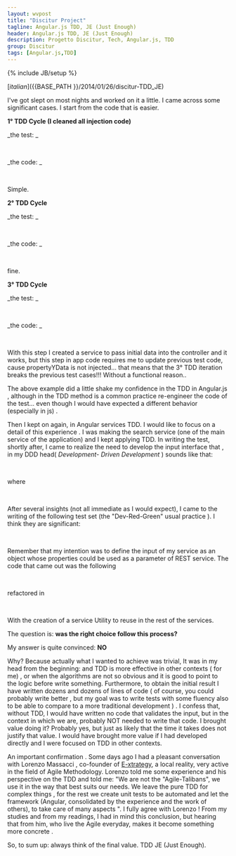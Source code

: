 ```yaml
---
layout: wvpost
title: "Discitur Project"
tagline: Angular.js TDD, JE (Just Enough)
header: Angular.js TDD, JE (Just Enough)
description: Progetto Discitur, Tech, Angular.js, TDD
group: Discitur
tags: [Angular.js,TDD]
---
```

{% include JB/setup %}
<!-- Markup JSON-LD generato da Assistente per il markup dei dati strutturati di Google. -->
<script type="application/ld+json">
{
  "@context" : "http://schema.org",
  "@type" : "Article",
  "name" : "Angular.js TDD, JE (Just Enough)",
  "author" : {
    "@type" : "Person",
    "name" : "william verdolini"
  },
  "datePublished" : "2014-01-27",
  "articleSection" : [ "Angular.js", "TDD" ],
  "url" : "http://williamverdolini.github.io/2014/01/27/discitur-TDD_JE/"
}
</script>
[_italian_]({{BASE_PATH }}/2014/01/26/discitur-TDD_JE)

 

I've got slept on most nights and worked on it a little. I came across 
some significant cases. I start from the code that is easier.

**1° TDD Cycle (I cleaned all injection code)**

_the test: _


<script type="syntaxhighlighter" class="brush: javascript">
<![CDATA[
it("Should the ControllerX controller exists", function () {
    var _ctrl = _$controller('ControllerX', { $scope: _scope }); // <-- _scope = {}
    expect(_ctrl).toBeDefined();
});
]]></script> 


_the code: _

<script type="syntaxhighlighter" class="brush: javascript">
<![CDATA[
angular.module('App')
    .controller('ControllerX', [
        '$scope',
        function (
            $scope
            ) {
        }
    ]);
]]></script> 


Simple.

**2° TDD Cycle**

_the test: _


<script type="syntaxhighlighter" class="brush: javascript">
<![CDATA[
it("Should ControllerX have propertyY in its $scope", function () {
    var _ctrl = _$controller('ControllerX', { $scope: _scope }); // <-- _scope = {}
    expect(_scope.propertyY).toBeDefined();
});
]]></script> 



_the code: _


<script type="syntaxhighlighter" class="brush: javascript">
<![CDATA[
angular.module('App')
    .controller('ControllerX', [
        '$scope',
        function (
            $scope
            ) {
            $scope.propertyY = {};
        }
    ]);
]]></script> 



fine.

**3° TDD Cycle**

_the test: _


<script type="syntaxhighlighter" class="brush: javascript">
<![CDATA[
it("Should ControllerX.propertyY be populated with propertyYData in input", function () {
    _ctrl = _$controller('LessonNewsCtrl', { $scope: _scope, propertyYData: {} });

    expect(_scope.propertyY).toEqual({})

});
]]></script> 



_the code: _


<script type="syntaxhighlighter" class="brush: javascript">
<![CDATA[
angular.module('App')
    .controller('ControllerX', [
        '$scope',
        'propertyYData',
        function (
            $scope,
            propertyYData
            ) {
            $scope = propertyYData;
        }
    ]);
]]></script> 



With this step I created a service to pass initial data into the controller and it works, 
but this step in app code requires me to update previous test code, cause propertyYData is not injected...
that means that the 3° TDD iteration breaks the previous test cases!!! 
Without a functional reason..

The above example did a little shake my confidence in the TDD in Angular.js , 
although in the TDD method is a common practice re-engineer the code of the test...
even though I would have expected a different behavior (especially in js) .

Then I kept on again, in Angular services TDD. I would like to focus on a detail of this experience . 
I was making the search service (one of the main service of the application) and I kept applying TDD. 
In writing the test, shortly after, I came to realize the need to develop the input interface that , 
in my DDD head(  _Development- Driven Development_   ) sounds like that:



<script type="syntaxhighlighter" class="brush: javascript">
<![CDATA[
.factory('LessonService', [
        …,
        function ($resource, $http, $q) {
            …
            search: function (inputParams) {…}
        }]);
]]></script> 



where




<script type="syntaxhighlighter" class="brush: javascript">
<![CDATA[
inputParams = {
    discipline: '...',
    school: '...',
    ...
}
]]></script> 


After several insights (not all immediate as I would expect), 
I came to the writing of the following test set (the "Dev-Red-Green" usual practice ). 
I think they are significant:


<script type="syntaxhighlighter" class="brush: javascript">
<![CDATA[
      describe('LessonService [signature-parameters]', function () {
          it('Should LessonService.search() accept no strings, throw exception otherwise', function () {
              var invalidParamEx;
              //make the call.
              try {
                  var returnedPromise = _LessonService.search('stringa');
              }
              catch (ex) {
                  invalidParamEx = ex;
              }

              expect(invalidParamEx).toBeDefined();
              expect(invalidParamEx.code).toBeDefined();
              expect(invalidParamEx.code).toEqual(20001);
          })

          it('Should LessonService.search() accept no Array, throw exception otherwise', function () {
              var invalidParamEx;

              //make the call.
              try {
                  var returnedPromise = _LessonService.search([]);
              }
              catch (ex) {
                  invalidParamEx = ex;
              }
              expect(invalidParamEx).toBeDefined();
              expect(invalidParamEx.code).toBeDefined();
              expect(invalidParamEx.code).toEqual(20001);
          })

          it('Should LessonService.search() accept no Function, throw exception otherwise', function () {
              var invalidParamEx;

              //make the call.
              try {
                  var returnedPromise = _LessonService.search(function () { });
              }
              catch (ex) {
                  invalidParamEx = ex;
              }
              expect(invalidParamEx).toBeDefined();
              expect(invalidParamEx.code).toBeDefined();
              expect(invalidParamEx.code).toEqual(20001);
          })

          it('Should LessonService.search() accept Object instance', function () {
              var invalidParamEx;

              //make the call.
              try {
                  var returnedPromise = _LessonService.search({ });
              }
              catch (ex) {
                  invalidParamEx = ex;
              }
              expect(invalidParamEx).not.toBeDefined();
          })

          it('Should LessonService.search() not accept Object with uncorrect parameters, and throws exception', function () {
              var invalidParamEx;
              var inputParams = {
                  color : 'blue'
              }

              var invalidParamEx;

              //make the call.
              try {
                  var returnedPromise = _LessonService.search(inputParams);
              }
              catch (ex) {
                  invalidParamEx = ex;
              }
              expect(invalidParamEx).toBeDefined();
              expect(invalidParamEx.code).toBeDefined();
              expect(invalidParamEx.code).toEqual(20002);
          })


      })
]]></script> 

Remember that my intention was to define the input of my service as an object whose properties could be used as a parameter of REST service. 
The code that came out was the following


<script type="syntaxhighlighter" class="brush: javascript">
<![CDATA[
.factory('LessonService', [
        …,
        function ($resource, $http, $q) {
            …
            search: function (inputParams) {    
                var validInput = { discipline: 1, school: 2 }

                // accept or no params or Object (for searching parameters)
                if (!angular.isUndefined(inputParams) && !(inputParams.constructor === Object))
                    throw { code: 20001, message: 'invalid Input Type for LessonService.search :' + inputParams }
                if (angular.isDefined(inputParams)) {
                    for (key in inputParams) {
                        if (!validInput.hasOwnProperty(key))
                            throw { code: 20002, message: 'invalid Input Parameter for LessonService.search :' + inputParams }
                    }
                }
                …

        }]);
]]></script> 


refactored in


<script type="syntaxhighlighter" class="brush: javascript">
<![CDATA[
.factory('LessonService', [
        DiscUtil,
        …,
        function ($resource, $http, $q, DiscUtil) {
            …
            search: function (inputParams) {                  
                  DiscUtil.checkInputObj(
                      'LessonService.search',       // function name for logging purposes
                      { discipline: 1, school: 2 }, // hashmap to check inputParameters
                      inputParams                   // actual input params
                      );
                  …

        }]);
]]></script> 


With the creation of a service Utility to reuse in the rest of the services.
  
  
The question is: **was the right choice follow this process?**
  
  
My answer is quite convinced: **NO**
  
  


Why? Because actually what I wanted to achieve was trivial, It was in my head from the beginning: 
and TDD is more effective in other contexts ( for me) , or when the algorithms are not so obvious 
and it is good to point to the logic before write something. Furthermore, 
to obtain the initial result I have written dozens and dozens of lines of code 
( of course, you could probably write better , but my goal was to write tests with some fluency 
also to be able to compare to a more traditional development ) . I confess that, without TDD, 
I would have written no code that validates the input, but in the context in which we are, probably NOT needed to write that code. 
I brought value doing it? Probably yes, but just as likely that the time it takes does not justify that value. 
I would have brought more value if I had developed directly and I were focused on TDD in other contexts.

An important confirmation . Some days ago I had a pleasant conversation with Lorenzo Massacci , 
co-founder of <a href="http://www.e-xtrategy.net/" target="_blank">E-xtrategy</a>, a local reality, very active in the field of Agile Methodology. 
Lorenzo told me some experience and his perspective on the TDD and told me: "We are not the "Agile-Talibans", 
we use it in the way that best suits our needs. We leave the pure TDD for complex things , 
for the rest we create unit tests to be automated and let the framework 
(Angular, consolidated by the experience and the work of others), to take care of many aspects ". 
I fully agree with Lorenzo ! From my studies and from my readings, 
I had in mind this conclusion, but hearing that from him, who live the Agile everyday, makes it become something more concrete .

So, to sum up: always think of the final value. TDD JE (Just Enough).
